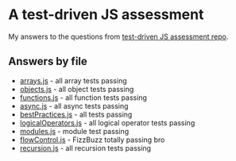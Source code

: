 # A test-driven JS assessment

My answers to the questions from [test-driven JS assessment repo](https://github.com/rmurphey/js-assessment).

## Answers by file

* [arrays.js](app/arrays.js) - all array tests passing
* [objects.js](app/objects.js) - all object tests passing
* [functions.js](app/functions.js) - all function tests passing
* [async.js](app/async.js) - all async tests passing
* [bestPractices.js](app/bestPractices.js) - all tests passing
* [logicalOperators.js](app/logicalOperators.js) - all logical operator tests passing
* [modules.js](app/modules.js) - module test passing
* [flowControl.js](app/flowControl.js) - FizzBuzz totally passing bro
* [recursion.js](app/recursion.js) - all recursion tests passing

